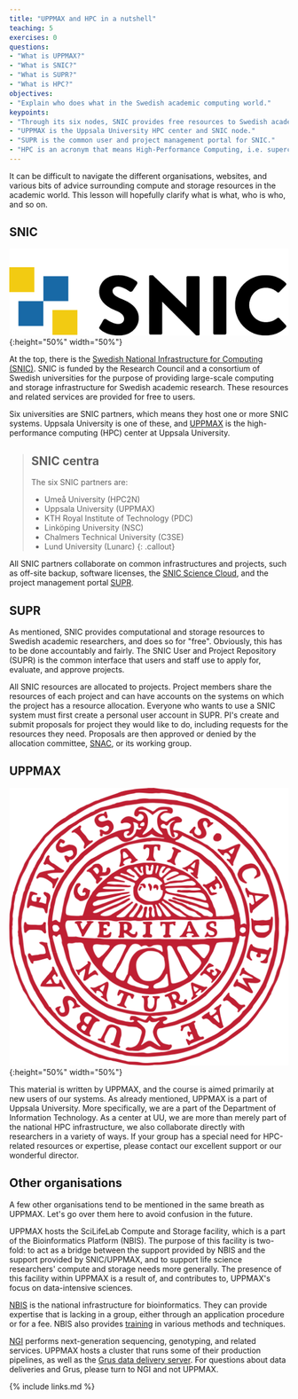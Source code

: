 ```yaml
---
title: "UPPMAX and HPC in a nutshell"
teaching: 5
exercises: 0
questions:
- "What is UPPMAX?"
- "What is SNIC?"
- "What is SUPR?"
- "What is HPC?"
objectives:
- "Explain who does what in the Swedish academic computing world."
keypoints:
- "Through its six nodes, SNIC provides free resources to Swedish academic research."
- "UPPMAX is the Uppsala University HPC center and SNIC node."
- "SUPR is the common user and project management portal for SNIC."
- "HPC is an acronym that means High-Performance Computing, i.e. supercomputers."
---
```


It can be difficult to navigate the different organisations, websites, and various bits of
advice surrounding compute and storage resources in the academic world. This lesson will
hopefully clarify what is what, who is who, and so on.

## SNIC

![SNIC logo](../fig/SNIClogo.png){:height="50%" width="50%"}


At the top, there is the [Swedish National Infrastructure for Computing (SNIC)](https://www.snic.se).
SNIC is funded by the Research Council and a consortium of Swedish universities for the purpose
of providing large-scale computing and storage infrastructure for Swedish academic research.
These resources and related services are provided for free to users.

Six universities are SNIC partners, which means they host one or more SNIC systems. Uppsala
University is one of these, and [UPPMAX](https://www.uppmax.uu.se) is the high-performance
computing (HPC) center at Uppsala University.

> ## SNIC centra
> The six SNIC partners are:
> - Umeå University (HPC2N)
> - Uppsala University (UPPMAX)
> - KTH Royal Institute of Technology (PDC)
> - Linköping University (NSC)
> - Chalmers Technical University (C3SE)
> - Lund University (Lunarc)
{: .callout}

All SNIC partners collaborate on common infrastructures and projects, such as off-site backup,
software licenses, the [SNIC Science Cloud](https://cloud.snic.se), and the project management
portal [SUPR](https://supr.snic.se).

## SUPR

As mentioned, SNIC provides computational and storage resources to Swedish academic researchers,
and does so for "free". Obviously, this has to be done accountably and fairly. The SNIC User
and Project Repository (SUPR) is the common interface that users and staff use to apply for,
evaluate, and approve projects.

All SNIC resources are allocated to projects. Project members share the resources of each
project and can have accounts on the systems on which the project has a resource allocation.
Everyone who wants to use a SNIC system must first create a personal user account in SUPR.
PI's create and submit proposals for project they would like to do, including requests for
the resources they need. Proposals are then approved or denied by the allocation committee,
[SNAC](https://www.snic.se/allocations/snac/), or its working group.

## UPPMAX

![UU logo](../fig/Uppsala_University_seal.png){:height="50%" width="50%"}

This material is written by UPPMAX, and the course is aimed primarily at new users of our systems.
As already mentioned, UPPMAX is a part of Uppsala University. More specifically, we are a part
of the Department of Information Technology. As a center at UU, we are more than merely part
of the national HPC infrastructure, we also collaborate directly with researchers in a variety
of ways. If your group has a special need for HPC-related resources or expertise, please contact
our excellent support or our wonderful director.

## Other organisations

A few other organisations tend to be mentioned in the same breath as UPPMAX. Let's go over
them here to avoid confusion in the future.

UPPMAX hosts the SciLifeLab Compute and Storage facility, which is a part of the Bioinformatics
Platform (NBIS). The purpose of this facility is two-fold: to act as a bridge between the support
provided by NBIS and the support provided by SNIC/UPPMAX, and to support life science researchers'
compute and storage needs more generally. The presence of this facility within UPPMAX is a
result of, and contributes to, UPPMAX's focus on data-intensive sciences.

[NBIS](www.nbis.se) is the national infrastructure for bioinformatics. They can provide expertise
that is lacking in a group, either through an application procedure or for a fee. NBIS also
provides [training](https://nbis.se/training/) in various methods and techniques.

[NGI](https://www.scilifelab.se/platforms/ngi/) performs next-generation sequencing, genotyping,
and related services. UPPMAX hosts a cluster that runs some of their production pipelines, as
well as the [Grus data delivery server](https://ngisweden.scilifelab.se/info/Data%20delivery).
For questions about data deliveries and Grus, please turn to NGI and not UPPMAX.

{% include links.md %}

